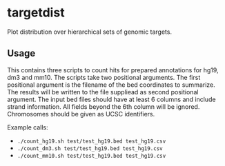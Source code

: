 # targetdist

Plot distribution over hierarchical sets of genomic targets.

## Usage

This contains three scripts to count hits for prepared annotations for hg19, dm3 and mm10.
The scripts take two positional arguments.
The first positional argument is the filename of the bed coordinates to summarize.
The results will be written to the file suppliead as second positional argument.
The input bed files should have at least 6 columns and include strand information.
All fields beyond the 6th column will be ignored.
Chromosomes should be given as UCSC identifiers.

Example calls:

* `./count_hg19.sh test/test_hg19.bed test_hg19.csv`
* `./count_dm3.sh test/test_hg19.bed test_hg19.csv`
* `./count_mm10.sh test/test_hg19.bed test_hg19.csv`
